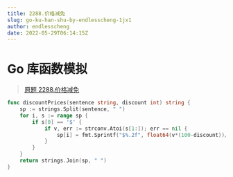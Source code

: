 ```yaml
---
title: 2288.价格减免
slug: go-ku-han-shu-by-endlesscheng-1jx1
author: endlesscheng
date: 2022-05-29T06:14:15Z
---
```

# Go 库函数模拟
 
> [原题 2288.价格减免](https://leetcode.cn/problems/apply-discount-to-prices)
```go
func discountPrices(sentence string, discount int) string {
	sp := strings.Split(sentence, " ")
	for i, s := range sp {
		if s[0] == '$' {
			if v, err := strconv.Atoi(s[1:]); err == nil {
				sp[i] = fmt.Sprintf("$%.2f", float64(v*(100-discount))/100)
			}
		}
	}
	return strings.Join(sp, " ")
}
```
